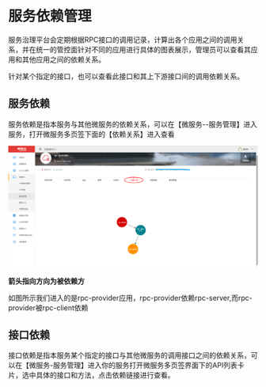 # 服务依赖管理

服务治理平台会定期根据RPC接口的调用记录，计算出各个应用之间的调用关系，并在统一的管控面针对不同的应用进行具体的图表展示，管理员可以查看其应用和其他应用之间的依赖关系。

针对某个指定的接口，也可以查看此接口和其上下游接口间的调用依赖关系。

## 服务依赖


服务依赖是指本服务与其他微服务的依赖关系，可以在【微服务--服务管理】进入服务，打开微服务多页签下面的【依赖关系】进入查看

![](images/dependency.png "应用依赖关系")


**箭头指向方向为被依赖方**

如图所示我们进入的是rpc-provider应用，rpc-provider依赖rpc-server,而rpc-provider被rpc-client依赖

## 接口依赖

接口依赖是指本服务某个指定的接口与其他微服务的调用接口之间的依赖关系，可以在【微服务-服务管理】进入你的服务打开微服务多页签界面下的API列表卡片，选中具体的接口和方法，点击依赖链接进行查看。
